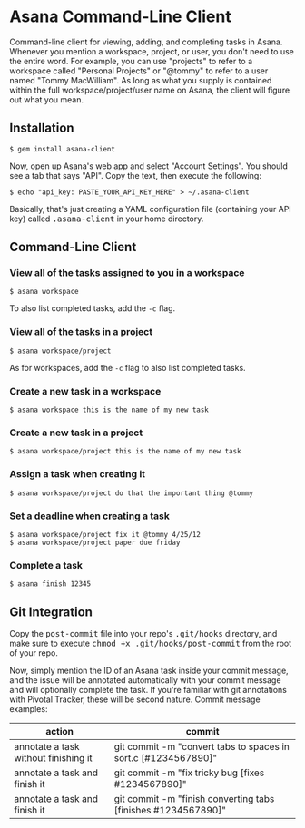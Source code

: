 Asana Command-Line Client
===

Command-line client for viewing, adding, and completing tasks in Asana. Whenever you mention a workspace, project, or user, you don't need to use the entire word. For example, you can use "projects" to refer to a workspace called "Personal Projects" or "@tommy" to refer to a user named "Tommy MacWilliam". As long as what you supply is contained within the full workspace/project/user name on Asana, the client will figure out what you mean.

## Installation

    $ gem install asana-client

Now, open up Asana's web app and select "Account Settings". You should see a tab that says "API". Copy the text, then execute the following:

    $ echo "api_key: PASTE_YOUR_API_KEY_HERE" > ~/.asana-client

Basically, that's just creating a YAML configuration file (containing your API key) called <tt>.asana-client</tt> in your home directory.

## Command-Line Client

### View all of the tasks assigned to you in a workspace

    $ asana workspace

To also list completed tasks, add the `-c` flag.

### View all of the tasks in a project

    $ asana workspace/project

As for workspaces, add the `-c` flag to also list completed tasks.

### Create a new task in a workspace

    $ asana workspace this is the name of my new task

### Create a new task in a project

    $ asana workspace/project this is the name of my new task

### Assign a task when creating it

    $ asana workspace/project do that the important thing @tommy

### Set a deadline when creating a task

    $ asana workspace/project fix it @tommy 4/25/12
    $ asana workspace/project paper due friday

### Complete a task

    $ asana finish 12345

## Git Integration

Copy the <tt>post-commit</tt> file into your repo's <tt>.git/hooks</tt> directory, and make sure to execute <tt>chmod +x .git/hooks/post-commit</tt> from the root of your repo.

Now, simply mention the ID of an Asana task inside your commit message, and the issue will be annotated automatically with your commit message and will optionally complete the task. If you're familiar with git annotations with Pivotal Tracker, these will be second nature. Commit message examples:

action | commit
------- | --------
annotate a task without finishing it | git commit -m "convert tabs to spaces in sort.c [#1234567890]"
annotate a task and finish it | git commit -m "fix tricky bug [fixes #1234567890]"
annotate a task and finish it | git commit -m "finish converting tabs [finishes #1234567890]"